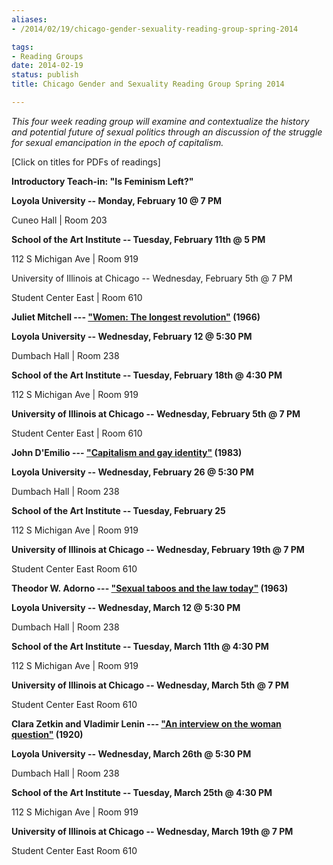 ```yaml
---
aliases:
- /2014/02/19/chicago-gender-sexuality-reading-group-spring-2014

tags:
- Reading Groups
date: 2014-02-19
status: publish
title: Chicago Gender and Sexuality Reading Group Spring 2014

---
```

*This four week reading group will examine and contextualize the history and potential future of sexual politics through an discussion of the struggle for sexual emancipation in the epoch of capitalism.*

[Click on titles for PDFs of readings]

**Introductory Teach-in: "Is Feminism Left?"**

**Loyola University -- Monday, February 10 @ 7 PM**

Cuneo Hall | Room 203

**School of the Art Institute -- Tuesday, February 11th @ 5 PM**

112 S Michigan Ave | Room 919

University of Illinois at Chicago -- Wednesday, February 5th @ 7 PM

Student Center East | Room 610



**Juliet Mitchell --- ["Women: The longest revolution"](/file/readings/readings/mitchelljuliet_womenlongestrevolution_nlr40.pdf) (1966)**

**Loyola University -- Wednesday, February 12 @ 5:30 PM**

Dumbach Hall | Room 238

**School of the Art Institute -- Tuesday, February 18th @ 4:30 PM**

112 S Michigan Ave | Room 919

**University of Illinois at Chicago -- Wednesday, February 5th @ 7 PM**

Student Center East | Room 610







**John D'Emilio --- ["Capitalism and gay identity"](/file/readings/readings/demilio_captialismgayid.pdf) (1983)**

**Loyola University -- Wednesday, February 26 @ 5:30 PM**

Dumbach Hall | Room 238

**School of the Art Institute -- Tuesday, February 25**

112 S Michigan Ave | Room 919

**University of Illinois at Chicago -- Wednesday, February 19th @ 7 PM**

Student Center East Room 610







**Theodor W. Adorno --- ["Sexual taboos and the law today"](/file/readings/readings/adorno_sexualtaboostoday.pdf) (1963)**

**Loyola University -- Wednesday, March 12 @ 5:30 PM**

Dumbach Hall | Room 238

**School of the Art Institute -- Tuesday, March 11th @ 4:30 PM**

112 S Michigan Ave | Room 919

**University of Illinois at Chicago -- Wednesday, March 5th @ 7 PM**

Student Center East Room 610







**Clara Zetkin and Vladimir Lenin --- ["An interview on the woman question"](http://www.marxists.org/archive/zetkin/1920/lenin/zetkin1.htm) (1920)**

**Loyola University -- Wednesday, March 26th @ 5:30 PM**

Dumbach Hall | Room 238

**School of the Art Institute -- Tuesday, March 25th @ 4:30 PM**

112 S Michigan Ave | Room 919

**University of Illinois at Chicago -- Wednesday, March 19th @ 7 PM**

Student Center East Room 610
